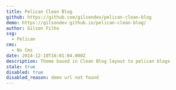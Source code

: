 ```yaml
---
title: Pelican Clean Blog
github: https://github.com/gilsondev/pelican-clean-blog
demo: https://gilsondev.github.io/pelican-clean-blog/
author: Gilson Filho
ssg:
  - Pelican
cms:
  - No Cms
date: 2014-12-10T16:01:04.000Z
description: Theme based in Clean Blog layout to pelican blogs
stale: true
disabled: true
disabled_reason: demo url not found
---
```

